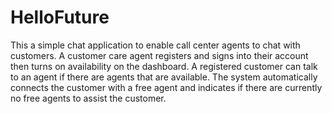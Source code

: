 # HelloFuture
This a simple chat application to enable call center agents to chat with customers.
A customer care agent registers and signs into their account then turns on availability on the dashboard.
A registered customer can talk to an agent if there are agents that are available.
The system automatically connects the customer with a free agent and indicates if there are currently no free agents to assist the customer.
